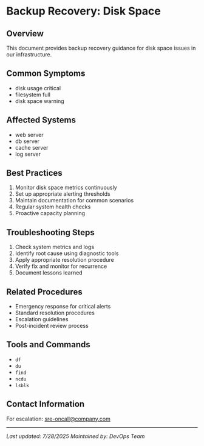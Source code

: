 # Backup Recovery: Disk Space

## Overview
This document provides backup recovery guidance for disk space issues in our infrastructure.

## Common Symptoms
- disk usage critical
- filesystem full
- disk space warning

## Affected Systems
- web server
- db server
- cache server
- log server

## Best Practices
1. Monitor disk space metrics continuously
2. Set up appropriate alerting thresholds
3. Maintain documentation for common scenarios
4. Regular system health checks
5. Proactive capacity planning

## Troubleshooting Steps
1. Check system metrics and logs
2. Identify root cause using diagnostic tools
3. Apply appropriate resolution procedure
4. Verify fix and monitor for recurrence
5. Document lessons learned

## Related Procedures
- Emergency response for critical alerts
- Standard resolution procedures
- Escalation guidelines
- Post-incident review process

## Tools and Commands
- `df`
- `du`
- `find`
- `ncdu`
- `lsblk`

## Contact Information
For escalation: sre-oncall@company.com

---
*Last updated: 7/28/2025*
*Maintained by: DevOps Team*
